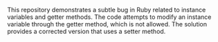 This repository demonstrates a subtle bug in Ruby related to instance variables and getter methods. The code attempts to modify an instance variable through the getter method, which is not allowed. The solution provides a corrected version that uses a setter method.